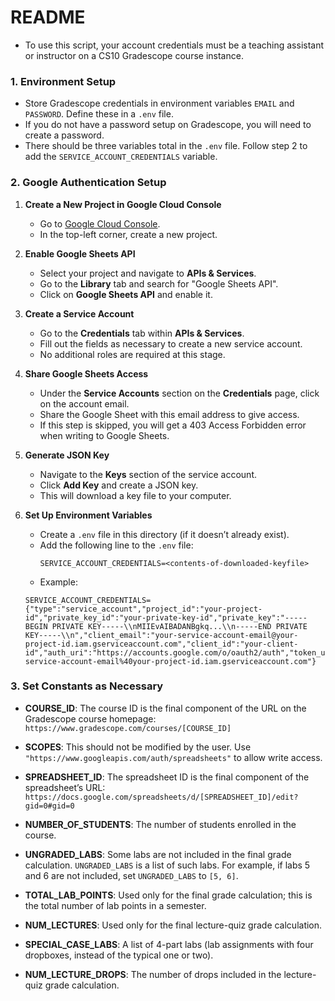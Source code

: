 # README

- To use this script, your account credentials must be a teaching assistant or instructor on a CS10 Gradescope course instance.

### 1. Environment Setup
- Store Gradescope credentials in environment variables `EMAIL` and `PASSWORD`. Define these in a `.env` file.
- If you do not have a password setup on Gradescope, you will need to create a password.
- There should be three variables total in the `.env` file. Follow step 2 to add the `SERVICE_ACCOUNT_CREDENTIALS` variable.
### 2. Google Authentication Setup

1. **Create a New Project in Google Cloud Console**
   - Go to [Google Cloud Console](https://console.cloud.google.com/).
   - In the top-left corner, create a new project.

2. **Enable Google Sheets API**
   - Select your project and navigate to **APIs & Services**.
   - Go to the **Library** tab and search for "Google Sheets API".
   - Click on **Google Sheets API** and enable it.

3. **Create a Service Account**
   - Go to the **Credentials** tab within **APIs & Services**.
   - Fill out the fields as necessary to create a new service account.
   - No additional roles are required at this stage.

4. **Share Google Sheets Access**
   - Under the **Service Accounts** section on the **Credentials** page, click on the account email.
   - Share the Google Sheet with this email address to give access.
   - If this step is skipped, you will get a 403 Access Forbidden error when writing to Google Sheets.

5. **Generate JSON Key**
   - Navigate to the **Keys** section of the service account.
   - Click **Add Key** and create a JSON key.
   - This will download a key file to your computer.

6. **Set Up Environment Variables**
   - Create a `.env` file in this directory (if it doesn’t already exist).
   - Add the following line to the `.env` file:
     ```plaintext
     SERVICE_ACCOUNT_CREDENTIALS=<contents-of-downloaded-keyfile>
     ```
   - Example:
    ```plaintext
    SERVICE_ACCOUNT_CREDENTIALS={"type":"service_account","project_id":"your-project-id","private_key_id":"your-private-key-id","private_key":"-----BEGIN PRIVATE KEY-----\\nMIIEvAIBADANBgkq...\\n-----END PRIVATE KEY-----\\n","client_email":"your-service-account-email@your-project-id.iam.gserviceaccount.com","client_id":"your-client-id","auth_uri":"https://accounts.google.com/o/oauth2/auth","token_uri":"https://oauth2.googleapis.com/token","auth_provider_x509_cert_url":"https://www.googleapis.com/oauth2/v1/certs","client_x509_cert_url":"https://www.googleapis.com/robot/v1/metadata/x509/your-service-account-email%40your-project-id.iam.gserviceaccount.com"}
    ```

### 3. Set Constants as Necessary

- **COURSE_ID**: The course ID is the final component of the URL on the Gradescope course homepage: `https://www.gradescope.com/courses/[COURSE_ID]`

- **SCOPES**: This should not be modified by the user. Use `"https://www.googleapis.com/auth/spreadsheets"` to allow write access.

- **SPREADSHEET_ID**: The spreadsheet ID is the final component of the spreadsheet’s URL: `https://docs.google.com/spreadsheets/d/[SPREADSHEET_ID]/edit?gid=0#gid=0`

- **NUMBER_OF_STUDENTS**: The number of students enrolled in the course.

- **UNGRADED_LABS**: Some labs are not included in the final grade calculation. `UNGRADED_LABS` is a list of such labs. For example, if labs 5 and 6 are not included, set `UNGRADED_LABS` to `[5, 6]`.

- **TOTAL_LAB_POINTS**: Used only for the final grade calculation; this is the total number of lab points in a semester.

- **NUM_LECTURES**: Used only for the final lecture-quiz grade calculation.

- **SPECIAL_CASE_LABS**: A list of 4-part labs (lab assignments with four dropboxes, instead of the typical one or two).

- **NUM_LECTURE_DROPS**: The number of drops included in the lecture-quiz grade calculation.
